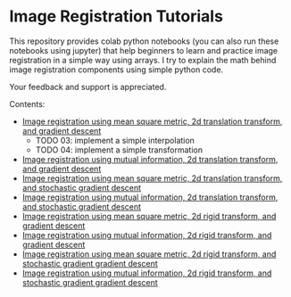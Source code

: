 # Image Registration Tutorials

This repository provides colab python notebooks (you can also run these notebooks using jupyter) that help beginners to learn and practice image registration in a simple way using arrays. I try to explain the math behind image registration components using simple python code.

Your feedback and support is appreciated. 

Contents: 

* [Image registration using mean square metric, 2d translation transform, and gradient descent](https://github.com/MedicalImageAnalysisTutorials/ImageRegistrationTutorial/blob/master/m2p_image_registration_example_mse_translation_GradientDescent.ipynb)
  - TODO 03: implement a simple interpolation
  - TODO 04: implement a simple transformation
* [Image registration using mutual information, 2d translation transform, and gradient descent]()
* [Image registration using mean square metric, 2d translation transform, and stochastic gradient descent]()
* [Image registration using mutual information, 2d translation transform, and stochastic gradient descent]()
* [Image registration using mean square metric, 2d rigid transform, and gradient descent]()
* [Image registration using mutual information, 2d rigid transform, and gradient descent]()
* [Image registration using mean square metric, 2d rigid transform, and stochastic gradient gradient descent]()
* [Image registration using mutual information, 2d rigid transform, and stochastic gradient gradient descent]()






  
